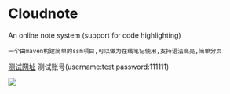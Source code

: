 # Cloudnote
An online note system (support for code highlighting)

    一个由maven构建简单的ssm项目,可以做为在线笔记使用,支持语法高亮,简单分页
    
 [测试网址](http://63.209.35.207/cloudnote/) 测试账号(username:test  password:111111)
 
    
![](https://github.com/vua/cloudnote/blob/master/ui1.png)
